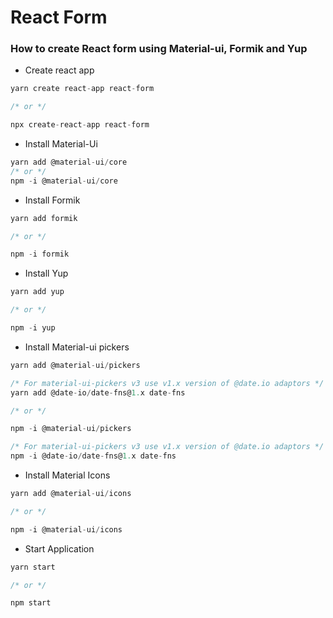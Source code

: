# React Form

### How to create React form using Material-ui, Formik and Yup

- Create react app

```javascript
yarn create react-app react-form

/* or */

npx create-react-app react-form
```

- Install Material-Ui

```javascript
yarn add @material-ui/core
/* or */
npm -i @material-ui/core
```

- Install Formik

```javascript
yarn add formik

/* or */

npm -i formik
```

- Install Yup

```javascript
yarn add yup

/* or */

npm -i yup
```

- Install Material-ui pickers

```javascript
yarn add @material-ui/pickers

/* For material-ui-pickers v3 use v1.x version of @date.io adaptors */
yarn add @date-io/date-fns@1.x date-fns

/* or */

npm -i @material-ui/pickers

/* For material-ui-pickers v3 use v1.x version of @date.io adaptors */
npm -i @date-io/date-fns@1.x date-fns
```

- Install Material Icons

```javascript
yarn add @material-ui/icons

/* or */

npm -i @material-ui/icons

```

- Start Application

```javascript
yarn start

/* or */

npm start

```
